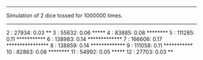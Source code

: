 ***
Simulation of 2 dice tossed for 1000000 times.
***
 2 :     27934: 0.03 **
 3 :     55832: 0.06 *****
 4 :     83885: 0.08 ********
 5 :    111285: 0.11 ***********
 6 :    138983: 0.14 *************
 7 :    166606: 0.17 ****************
 8 :    138859: 0.14 *************
 9 :    111058: 0.11 ***********
10 :     82863: 0.08 ********
11 :     54992: 0.05 *****
12 :     27703: 0.03 **

